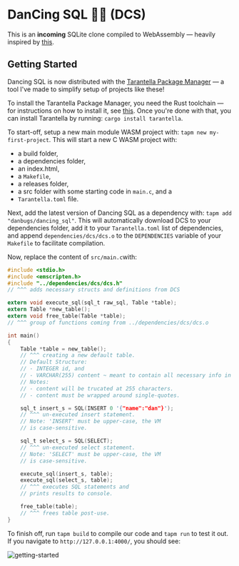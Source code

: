 # DanCing SQL 💃📂 (DCS)

This is an **incoming** SQLite clone compiled to WebAssembly — heavily inspired by [this](https://cstack.github.io/db_tutorial/).

## Getting Started

Dancing SQL is now distributed with the [Tarantella Package Manager](https://github.com/danbugs/tarantella) — a tool I've made to simplify setup of projects like these!

To install the Tarantella Package Manager, you need the Rust toolchain — for instructions on how to install it, see [this](https://www.rust-lang.org/tools/install). Once you're done with that, you can install Tarantella by running: `cargo install tarantella`.

To start-off, setup a new main module WASM project with: `tapm new my-first-project`. This will start a new C WASM project with:

- a build folder,
- a dependencies folder,
- an index.html,
- a `Makefile`,
- a releases folder,
- a src folder with some starting code in `main.c`, and a
- `Tarantella.toml` file.

Next, add the latest version of Dancing SQL as a dependency with: `tapm add "danbugs/dancing_sql"`. This will automatically download DCS to your dependencies folder, add it to your `Tarantella.toml` list of dependencies, and append `dependencies/dcs/dcs.o` to the `DEPENDENCIES` variable of your `Makefile` to facilitate compilation.

Now, replace the content of `src/main.c`with:

```C
#include <stdio.h>
#include <emscripten.h>
#include "../dependencies/dcs/dcs.h"
// ^^^ adds necessary structs and definitions from DCS

extern void execute_sql(sql_t raw_sql, Table *table);
extern Table *new_table();
extern void free_table(Table *table);
// ^^^ group of functions coming from ../dependencies/dcs/dcs.o

int main()
{
    Table *table = new_table();
    // ^^^ creating a new default table.
    // Default Structure:
    // - INTEGER id, and
    // - VARCHAR(255) content ~ meant to contain all necessary info in sort of a JSON.stringify-ed way.
    // Notes:
    // - content will be trucated at 255 characters.
    // - content must be wrapped around single-quotes.

    sql_t insert_s = SQL(INSERT 0 '{"name":"dan"}');
    // ^^^ un-executed insert statement.
    // Note: 'INSERT' must be upper-case, the VM
    // is case-sensitive.

    sql_t select_s = SQL(SELECT);
    // ^^^ un-executed select statement.
    // Note: 'SELECT' must be upper-case, the VM
    // is case-sensitive.

    execute_sql(insert_s, table);
    execute_sql(select_s, table);
    // ^^^ executes SQL statements and
    // prints results to console.

    free_table(table);
    // ^^^ frees table post-use.
}
```

To finish off, run `tapm build` to compile our code and `tapm run` to test it out. If you navigate to `http://127.0.0.1:4000/`, you should see:

![getting-started](https://i.imgur.com/48jNzE3.png)